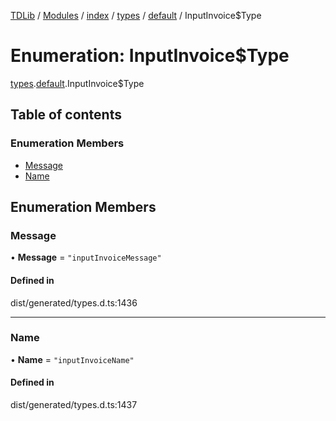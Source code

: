 [TDLib](../README.md) / [Modules](../modules.md) / [index](../modules/index.md) / [types](../modules/index.types.md) / [default](../modules/index.types.default.md) / InputInvoice$Type

# Enumeration: InputInvoice$Type

[types](../modules/index.types.md).[default](../modules/index.types.default.md).InputInvoice$Type

## Table of contents

### Enumeration Members

- [Message](index.types.default.InputInvoice_Type.md#message)
- [Name](index.types.default.InputInvoice_Type.md#name)

## Enumeration Members

### Message

• **Message** = ``"inputInvoiceMessage"``

#### Defined in

dist/generated/types.d.ts:1436

___

### Name

• **Name** = ``"inputInvoiceName"``

#### Defined in

dist/generated/types.d.ts:1437

